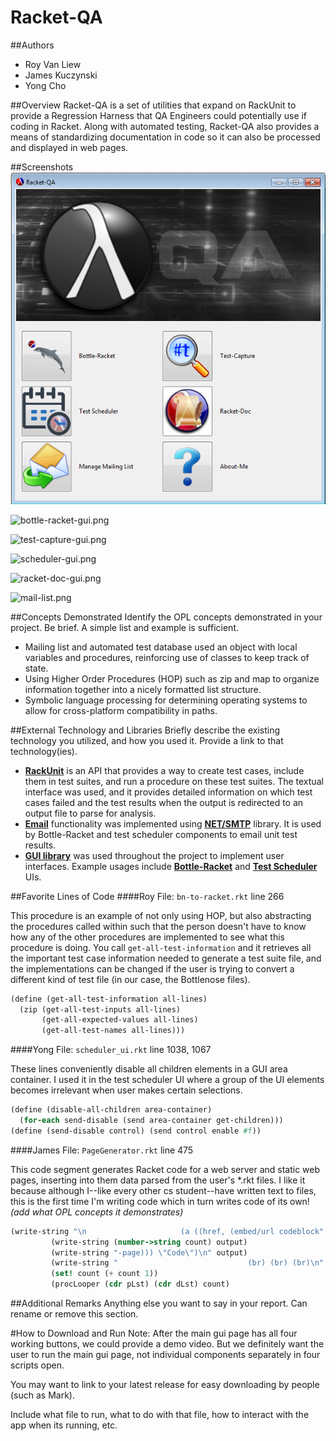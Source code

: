 # Racket-QA

##Authors

* Roy Van Liew
* James Kuczynski
* Yong Cho

##Overview
Racket-QA is a set of utilities that expand on RackUnit to provide a Regression Harness that QA Engineers could potentially use if coding in Racket. Along with automated testing, Racket-QA also provides a means of standardizing documentation in code so it can also be processed and displayed in web pages.

##Screenshots
![master-gui-page.png](https://raw.githubusercontent.com/oplS15projects/Racket-QA/master/demo/master-gui-page.png)

![bottle-racket-gui.png](https://raw.githubusercontent.com/oplS15projects/Racket-QA/master/demo/bottle-racket-gui.png)

![test-capture-gui.png](https://raw.githubusercontent.com/oplS15projects/Racket-QA/master/demo/test-capture-gui.png)

![scheduler-gui.png](https://raw.githubusercontent.com/oplS15projects/Racket-QA/master/demo/scheduler-gui.png)

![racket-doc-gui.png](https://raw.githubusercontent.com/oplS15projects/Racket-QA/master/demo/racket-doc-gui.png)

![mail-list.png](https://raw.githubusercontent.com/oplS15projects/Racket-QA/master/demo/mail-list.png)

##Concepts Demonstrated
Identify the OPL concepts demonstrated in your project. Be brief. A simple list and example is sufficient. 
* Mailing list and automated test database used an object with local variables and procedures, reinforcing use of classes to keep track of state.
* Using Higher Order Procedures (HOP) such as zip and map to organize information together into a nicely formatted list structure.
* Symbolic language processing for determining operating systems to allow for cross-platform compatibility in paths.

##External Technology and Libraries
Briefly describe the existing technology you utilized, and how you used it. Provide a link to that technology(ies).
* [**RackUnit**][RackUnit] is an API that provides a way to create test cases, include them in test suites, and run a procedure on these test suites. The textual interface was used, and it provides detailed information on which test cases failed and the test results when the output is redirected to an output file to parse for analysis.
* [**Email**][QA-Email] functionality was implemented using [**NET/SMTP**][net/smtp] library. It is used by Bottle-Racket and test scheduler components to email unit test results.
* [**GUI library**][GUI] was used throughout the project to implement user interfaces. Example usages include [**Bottle-Racket**][Bottle-Racket] and [**Test Scheduler**][Scheduler] UIs.

##Favorite Lines of Code
####Roy
File: `bn-to-racket.rkt` line 266

This procedure is an example of not only using HOP, but also abstracting the procedures called within such that the person doesn't have to know how any of the other procedures are implemented to see what this procedure is doing. You call `get-all-test-information` and it retrieves all the important test case information needed to generate a test suite file, and the implementations can be changed if the user is trying to convert a different kind of test file (in our case, the Bottlenose files).
```scheme
(define (get-all-test-information all-lines)
  (zip (get-all-test-inputs all-lines)
       (get-all-expected-values all-lines)
       (get-all-test-names all-lines)))
```
####Yong
File: `scheduler_ui.rkt` line 1038, 1067

These lines conveniently disable all children elements in a GUI area container. I used it in the test scheduler UI where a group of the UI elements becomes irrelevant when user makes certain selections.
```scheme
(define (disable-all-children area-container)
  (for-each send-disable (send area-container get-children)))
(define (send-disable control) (send control enable #f))
```
####James
File: `PageGenerator.rkt` line 475

This code segment generates Racket code for a web server and static web pages, inserting into them data parsed from the user's *.rkt files.  I like it because although I--like every other cs student--have written text to files, this is the first time I'm writing code which in turn writes code of its own! *(add what OPL concepts it demonstrates)*
```scheme
(write-string "\n                     (a ((href, (embed/url codeblock" output)
         (write-string (number->string count) output)
         (write-string "-page))) \"Code\")\n" output)
         (write-string "                             (br) (br) (br)\n" output)
         (set! count (+ count 1))
         (procLooper (cdr pLst) (cdr dLst) count)
```

##Additional Remarks
Anything else you want to say in your report. Can rename or remove this section.

#How to Download and Run
Note: After the main gui page has all four working buttons, we could provide a demo video. But we definitely want the user to run the main gui page, not individual components separately in four scripts open.

You may want to link to your latest release for easy downloading by people (such as Mark).

Include what file to run, what to do with that file, how to interact with the app when its running, etc. 

<!-- Links -->
[QA-Email]: https://github.com/oplS15projects/Racket-QA/blob/master/QA-Email/readme.md
[Scheduler]: https://github.com/oplS15projects/Racket-QA/blob/master/Test-Automation/readme.md
[Bottle-Racket]: https://github.com/oplS15projects/Racket-QA/blob/master/Bottle-Racket/README.md
[Scheduler]: https://github.com/oplS15projects/Racket-QA/blob/master/Test-Automation/readme.md
[RackUnit]: http://docs.racket-lang.org/rackunit/index.html
[net/SMTP]: http://docs.racket-lang.org/net/smtp.html
[GUI]: http://docs.racket-lang.org/gui/
